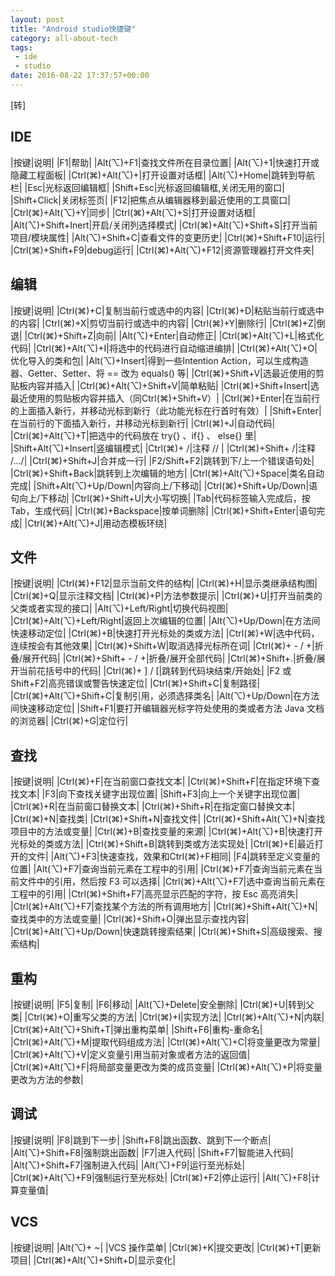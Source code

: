 ```yaml
---
layout: post
title: "Android studio快捷键"
category: all-about-tech
tags: 
 - ide
 - studio
date: 2016-08-22 17:37:57+00:00
---
```


[转]

## IDE

|按键|说明|
|F1|帮助|
|Alt(⌥)+F1|查找文件所在目录位置|
|Alt(⌥)+1|快速打开或隐藏工程面板|
|Ctrl(⌘)+Alt(⌥)+|打开设置对话框|
|Alt(⌥)+Home|跳转到导航栏|
|Esc|光标返回编辑框|
|Shift+Esc|光标返回编辑框,关闭无用的窗口|
|Shift+Click|关闭标签页|
|F12|把焦点从编辑器移到最近使用的工具窗口|
|Ctrl(⌘)+Alt(⌥)+Y|同步|
|Ctrl(⌘)+Alt(⌥)+S|打开设置对话框|
|Alt(⌥)+Shift+Inert|开启/关闭列选择模式|
|Ctrl(⌘)+Alt(⌥)+Shift+S|打开当前项目/模块属性|
|Alt(⌥)+Shift+C|查看文件的变更历史|
|Ctrl(⌘)+Shift+F10|运行|
|Ctrl(⌘)+Shift+F9|debug运行|
|Ctrl(⌘)+Alt(⌥)+F12|资源管理器打开文件夹|

## 编辑

|按键|说明|
|Ctrl(⌘)+C|复制当前行或选中的内容|
|Ctrl(⌘)+D|粘贴当前行或选中的内容|
|Ctrl(⌘)+X|剪切当前行或选中的内容|
|Ctrl(⌘)+Y|删除行|
|Ctrl(⌘)+Z|倒退|
|Ctrl(⌘)+Shift+Z|向前|
|Alt(⌥)+Enter|自动修正|
|Ctrl(⌘)+Alt(⌥)+L|格式化代码|
|Ctrl(⌘)+Alt(⌥)+I|将选中的代码进行自动缩进编排|
|Ctrl(⌘)+Alt(⌥)+O|优化导入的类和包|
|Alt(⌥)+Insert|得到一些Intention Action，可以生成构造器、Getter、Setter、将 == 改为 equals() 等|
|Ctrl(⌘)+Shift+V|选最近使用的剪贴板内容并插入|
|Ctrl(⌘)+Alt(⌥)+Shift+V|简单粘贴|
|Ctrl(⌘)+Shift+Insert|选最近使用的剪贴板内容并插入（同Ctrl(⌘)+Shift+V）|
|Ctrl(⌘)+Enter|在当前行的上面插入新行，并移动光标到新行（此功能光标在行首时有效）|
|Shift+Enter|在当前行的下面插入新行，并移动光标到新行|
|Ctrl(⌘)+J|自动代码|
|Ctrl(⌘)+Alt(⌥)+T|把选中的代码放在 try{} 、if{} 、 else{} 里|
|Shift+Alt(⌥)+Insert|竖编辑模式|
|Ctrl(⌘)+ /|注释 // |
|Ctrl(⌘)+Shift+ /|注释 /…/|
|Ctrl(⌘)+Shift+J|合并成一行|
|F2/Shift+F2|跳转到下/上一个错误语句处|
|Ctrl(⌘)+Shift+Back|跳转到上次编辑的地方|
|Ctrl(⌘)+Alt(⌥)+Space|类名自动完成|
|Shift+Alt(⌥)+Up/Down|内容向上/下移动|
|Ctrl(⌘)+Shift+Up/Down|语句向上/下移动|
|Ctrl(⌘)+Shift+U|大小写切换|
|Tab|代码标签输入完成后，按 Tab，生成代码|
|Ctrl(⌘)+Backspace|按单词删除|
|Ctrl(⌘)+Shift+Enter|语句完成|
|Ctrl(⌘)+Alt(⌥)+J|用动态模板环绕|

## 文件

|按键|说明|
|Ctrl(⌘)+F12|显示当前文件的结构|
|Ctrl(⌘)+H|显示类继承结构图|
|Ctrl(⌘)+Q|显示注释文档|
|Ctrl(⌘)+P|方法参数提示|
|Ctrl(⌘)+U|打开当前类的父类或者实现的接口|
|Alt(⌥)+Left/Right|切换代码视图|
|Ctrl(⌘)+Alt(⌥)+Left/Right|返回上次编辑的位置|
|Alt(⌥)+Up/Down|在方法间快速移动定位|
|Ctrl(⌘)+B|快速打开光标处的类或方法|
|Ctrl(⌘)+W|选中代码，连续按会有其他效果|
|Ctrl(⌘)+Shift+W|取消选择光标所在词|
|Ctrl(⌘)+ - / +|折叠/展开代码|
|Ctrl(⌘)+Shift+ - / +|折叠/展开全部代码|
|Ctrl(⌘)+Shift+.|折叠/展开当前花括号中的代码|
|Ctrl(⌘)+ ] / [|跳转到代码块结束/开始处|
|F2 或 Shift+F2|高亮错误或警告快速定位|
|Ctrl(⌘)+Shift+C|复制路径|
|Ctrl(⌘)+Alt(⌥)+Shift+C|复制引用，必须选择类名|
|Alt(⌥)+Up/Down|在方法间快速移动定位|
|Shift+F1|要打开编辑器光标字符处使用的类或者方法 Java 文档的浏览器|
|Ctrl(⌘)+G|定位行|

## 查找

|按键|说明|
|Ctrl(⌘)+F|在当前窗口查找文本|
|Ctrl(⌘)+Shift+F|在指定环境下查找文本|
|F3|向下查找关键字出现位置|
|Shift+F3|向上一个关键字出现位置|
|Ctrl(⌘)+R|在当前窗口替换文本|
|Ctrl(⌘)+Shift+R|在指定窗口替换文本|
|Ctrl(⌘)+N|查找类|
|Ctrl(⌘)+Shift+N|查找文件|
|Ctrl(⌘)+Shift+Alt(⌥)+N|查找项目中的方法或变量|
|Ctrl(⌘)+B|查找变量的来源|
|Ctrl(⌘)+Alt(⌥)+B|快速打开光标处的类或方法|
|Ctrl(⌘)+Shift+B|跳转到类或方法实现处|
|Ctrl(⌘)+E|最近打开的文件|
|Alt(⌥)+F3|快速查找，效果和Ctrl(⌘)+F相同|
|F4|跳转至定义变量的位置|
|Alt(⌥)+F7|查询当前元素在工程中的引用|
|Ctrl(⌘)+F7|查询当前元素在当前文件中的引用，然后按 F3 可以选择|
|Ctrl(⌘)+Alt(⌥)+F7|选中查询当前元素在工程中的引用|
|Ctrl(⌘)+Shift+F7|高亮显示匹配的字符，按 Esc 高亮消失|
|Ctrl(⌘)+Alt(⌥)+F7|查找某个方法的所有调用地方|
|Ctrl(⌘)+Shift+Alt(⌥)+N|查找类中的方法或变量|
|Ctrl(⌘)+Shift+O|弹出显示查找内容|
|Ctrl(⌘)+Alt(⌥)+Up/Down|快速跳转搜索结果|
|Ctrl(⌘)+Shift+S|高级搜索、搜索结构|

## 重构

|按键|说明|
|F5|复制|
|F6|移动|
|Alt(⌥)+Delete|安全删除|
|Ctrl(⌘)+U|转到父类|
|Ctrl(⌘)+O|重写父类的方法|
|Ctrl(⌘)+I|实现方法|
|Ctrl(⌘)+Alt(⌥)+N|内联|
|Ctrl(⌘)+Alt(⌥)+Shift+T|弹出重构菜单|
|Shift+F6|重构-重命名|
|Ctrl(⌘)+Alt(⌥)+M|提取代码组成方法|
|Ctrl(⌘)+Alt(⌥)+C|将变量更改为常量|
|Ctrl(⌘)+Alt(⌥)+V|定义变量引用当前对象或者方法的返回值|
|Ctrl(⌘)+Alt(⌥)+F|将局部变量更改为类的成员变量|
|Ctrl(⌘)+Alt(⌥)+P|将变量更改为方法的参数|

## 调试

|按键|说明|
|F8|跳到下一步|
|Shift+F8|跳出函数、跳到下一个断点|
|Alt(⌥)+Shift+F8|强制跳出函数|
|F7|进入代码|
|Shift+F7|智能进入代码|
|Alt(⌥)+Shift+F7|强制进入代码|
|Alt(⌥)+F9|运行至光标处|
|Ctrl(⌘)+Alt(⌥)+F9|强制运行至光标处|
|Ctrl(⌘)+F2|停止运行|
|Alt(⌥)+F8|计算变量值|

## VCS

|按键|说明|
|Alt(⌥)+ ~|
|VCS 操作菜单|
|Ctrl(⌘)+K|提交更改|
|Ctrl(⌘)+T|更新项目|
|Ctrl(⌘)+Alt(⌥)+Shift+D|显示变化|